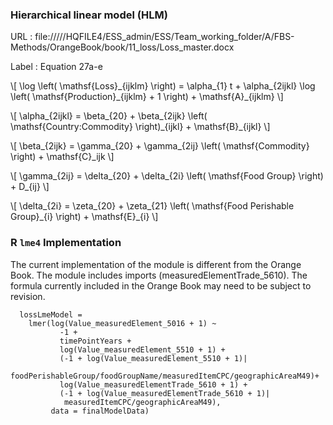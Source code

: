 
### Hierarchical linear model (HLM)

URL
:   file://///HQFILE4/ESS_admin/ESS/Team_working_folder/A/FBS-Methods/OrangeBook/book/11_loss/Loss_master.docx

Label
:   Equation 27a-e

\\[ \log \left( \mathsf{Loss}\_{ijklm} \right) = \alpha\_{1} t + \alpha\_{2ijkl} \log \left( \mathsf{Production}\_{ijklm} + 1 \right) + \mathsf{A}\_{ijklm} \\]

\\[ \alpha\_{2ijkl} = \beta\_{20} + \beta\_{2ijk} \left( \mathsf{Country:Commodity} \right)\_{ijkl} + \mathsf{B}\_{ijkl} \\]

\\[ \beta\_{2ijk} = \gamma\_{20} + \gamma\_{2ij} \left( \mathsf{Commodity} \right) + \mathsf{C}\_ijk \\]

\\[ \gamma\_{2ij} = \delta\_{20} + \delta\_{2i} \left( \mathsf{Food Group} \right) + D\_{ij} \\]

\\[ \delta\_{2i} = \zeta\_{20} + \zeta\_{21} \left( \mathsf{Food Perishable Group}\_{i} \right) + \mathsf{E}\_{i} \\]

### R `lme4` Implementation

The current implementation of the module is different from the Orange Book. The module includes imports (measuredElementTrade_5610). The formula currently included in the Orange Book may need to be subject to revision.

```{r}
  lossLmeModel =
    lmer(log(Value_measuredElement_5016 + 1) ~
           -1 +
           timePointYears +
           log(Value_measuredElement_5510 + 1) + 
           (-1 + log(Value_measuredElement_5510 + 1)|
            foodPerishableGroup/foodGroupName/measuredItemCPC/geographicAreaM49)+
           log(Value_measuredElementTrade_5610 + 1) +
           (-1 + log(Value_measuredElementTrade_5610 + 1)|
            measuredItemCPC/geographicAreaM49),
         data = finalModelData)
```
